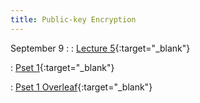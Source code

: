 ```yaml
---
title: Public-key Encryption
---
```


September 9
: 
  : [Lecture 5](slides/Lecture5.pptx){:target="_blank"}  
  
  : [Pset 1](psets/CS55500_Pset_1.zip){:target="_blank"}  

  : [Pset 1 Overleaf](https://www.overleaf.com/read/grqcjktnyzwr#73fa80){:target="_blank"}